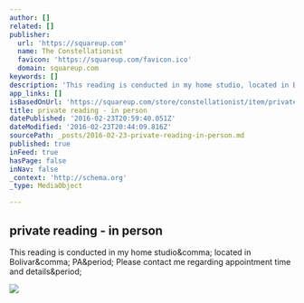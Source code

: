 ```yaml
---
author: []
related: []
publisher:
  url: 'https://squareup.com'
  name: The Constellationist
  favicon: 'https://squareup.com/favicon.ico'
  domain: squareup.com
keywords: []
description: 'This reading is conducted in my home studio, located in Bolivar, PA. Please contact me regarding appointment time and details.'
app_links: []
isBasedOnUrl: 'https://squareup.com/store/constellationist/item/private-reading-in-person'
title: private reading - in person
datePublished: '2016-02-23T20:59:40.051Z'
dateModified: '2016-02-23T20:44:09.816Z'
sourcePath: _posts/2016-02-23-private-reading-in-person.md
published: true
inFeed: true
hasPage: false
inNav: false
_context: 'http://schema.org'
_type: MediaObject

---
```

<article style=""><h1>private reading - in person</h1><p>This reading is conducted in my home studio&amp;comma; located in Bolivar&amp;comma; PA&amp;period; Please contact me regarding appointment time and details&amp;period;</p><img src="https://square-production.s3.amazonaws.com/files/203b2f071371363a2c9fafa0503e7524/original.png" /></article>